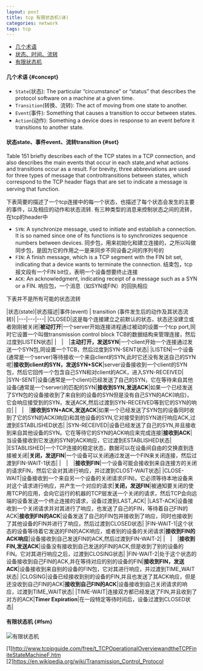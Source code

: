```yaml
---
layout: post
title: tcp 有限状态机(译)
categories: network
tags: tcp
---
```





*   [几个术语](#concept)
*   [状态、时间、流转](#set)
*   [有限状态机](#fsm)

#### 几个术语 {#concept}

*   `State`(状态): The particular “circumstance” or “status” that describes the protocol software on a machine at a given time.
*   `Transition`(转换、流转): The act of moving from one state to another.
*   `Event`(事件): Something that causes a transition to occur between states.
*   `Action`(动作): Something a device does in response to an event before it transitions to another state.

#### 状态state、事件event、流转transition {#set}

Table 151 briefly describes each of the TCP states in a TCP connection, and also describes the main events that occur in each state,and what actions
and transitions occur as a result. For brevity, three abbreviations are used for three types of message that controltransitions between states,
which correspond to the TCP header flags that are set to indicate a message is serving that function.　　

下表简要的描述了一个tcp连接中的每一个状态，也描述了每个状态会发生的主要的事件，以及相应的动作和状态流转. 有三种类型的消息来控制状态之间的流转，在tcp的header中

*   `SYN`: A synchronize message, used to initiate and establish a connection. It is so named since one of its functions is to synchronizes sequence numbers between devices.
    同步包，用来初始化和建立连接的，之所以叫做同步包，是因为它的作用之一是来同步不同设备之间的序列号的
*   `FIN`: A finish message, which is a TCP segment with the FIN bit set, indicating that a device wants to terminate the connection.
    结束包，tcp报文段有一个FIN bit位，表明一个设备想要终止连接
*   `ACK`: An acknowledgment, indicating receipt of a message such as a SYN or a FIN.
    响应包，一个消息（如SYN或FIN）的回执相应

下表并不是所有可能的状态流转

|状态(state)|状态描述|事件(event) | transition (事件发生后的动作及其状态流转)|
|---|---|---|
|CLOSED|这是每个连接建立之前默认的状态，状态还没建立或者刚刚被关闭|**被动打开**|一个server开始连接进程通过被动的设置一个tcp port,同时它设置一个叫做transmission control block TCB的数据结构来管理连接，然后过度到LISTEN状态|
|　|　|**主动打开，发送SYN**|一个client开始一个连接通过发送一个SYN包,同设置一个TCB，然后过度到SYN-SENT状态|
|LISTEN|一个设备(通常是一个server)等待接收一个来自client的SYN,此时它还没有发送自己的SYN呢|**接收到client的SYN，发送SYN+SCK**|server设备接收到一个client的SYN包，然后它回传一个包含自己SYN和对client的ACK，进入SYN-RECEIVED|
|SYN-SENT|设备(通常是一个client)已经发送了自己的SYN，它在等待来自其他设备(通常是一个server)的匹配的SYN|**接收到SYN,发送ACK**|如果一个已经发送了SYN包的设备接收到了来自别的设备的SYN但是没有自己SYN的ACK(响应)，它会响应接受到的SYN，发送ACK,然后过渡到SYN-RECEIVED等到它的SYN的响应|
|　|　|**接收到SYN+ACK,发送ACK**|如果一个已经发送了SYN包的设备同时收到了它的SYN的ACK(响应)和其他设备的SYN,它对接受到的SYN进行响应ACK,过渡到ESTABLISHED状态|
|SYN-RECEIVED|设备已经发送了自己的SYN,并且接收到来自其他设备的SYN。它在等待它的SYN的ACK响应来完成连接|**接收到ACK**|当设备接收到它发送的SYN的ACK响应，它过渡到ESTABLISHED状态|
|ESTABLISHED|一个TCP连接的稳定状态，数据可以在设备间自由的交换直到连接被关闭|**关闭，发送FIN**|一个设备可以关闭通过发送一个FIN来关闭连接，然后过渡到FIN-WAIT-1状态|
|　|　|**接收到FIN**|一个设备可能会接收到来自连接方的关闭的请求FIN，然后它会对其进行响应，并过渡到CLOST-WAIT状态|
|CLOSE-WAIT|设备接收到一个来自另一个设备的关闭请求(FIN)。它必须等待本地设备来对这个请求进行响应，并产生一个对应的请求|**关闭，发送FIN**|被通知要关闭的使用TCP的应用，会向它运行的机器的TCP层发送一个关闭的请求，然后TCP会向远端的设备发送一个终止连接的请求，设备过渡到LAST_ACK|
|LAST-ACK|设备接收到一个关闭请求并对其进行了响应，也发送了自己的FIN，等待着自己FIN的ACK|**接收到FIN的ACK**|设备发送了自己的FIN包并接收到了响应，同时也接收到了其他设备的FIN并进行了响应，然后过渡到CLOSED状态|
|FIN-WAIT-1|这个状态的设备等待着它发送的FIN的ACK响应，或者别的设备的关闭请求|**接收到FIN的ACK响应**|设备接收到自己发送FIN的ACK,然后过渡到FIN-WAIT-2|
|　|　|**接收到FIN,发送ACK**|设备没有接收到自己发送的FIN的ACK,但是收到了别的设备的FIN。它对其进行响应之后，过渡到CLOSING状态|
|FIN-WAIT-2|处于这个状态的设备接收到自己FIN的ACK,并在等待对应的别的设备的FIN|**接收到FIN，发送ACK**|设备接收到来自别的设备的FIN包，它对其进行响应，并过渡到TIME_WAIT状态|
|CLOSING|设备已经接收到别的设备的FIN,并且也发送了其ACK响应，但是还没收到自己FIN的ACK|**接收到自己FIN的ACK**|设备接收到自己关闭请求的响应，过渡到TIME_WAIT状态|
|TIME-WAIT|连接双方都已经发送了FIN,并且收到了对方的ACK|**Timer Expiration**|在一段特定等待时间后，设备过渡到CLOSED状态|

#### 有限状态机 {#fsm}

![有限状态机](http://lcj1992.github.io/images/network/tcpFsm.png)

[1]<http://www.tcpipguide.com/free/t_TCPOperationalOverviewandtheTCPFiniteStateMachineF.htm>
[2]<https://en.wikipedia.org/wiki/Transmission_Control_Protocol>